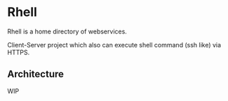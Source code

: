 

# Rhell

Rhell is a home directory of webservices.

Client-Server project which also can execute shell command (ssh like) via HTTPS.

## Architecture


WIP
